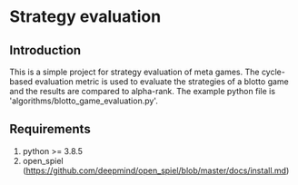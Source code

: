 # Strategy evaluation

## Introduction

This is a simple project for strategy evaluation of meta games. The cycle-based evaluation metric is used to evaluate the strategies of a blotto game and the results are compared to alpha-rank. The example python file is 'algorithms/blotto_game_evaluation.py'.

## Requirements

1. python >= 3.8.5
2. open_spiel (https://github.com/deepmind/open_spiel/blob/master/docs/install.md)
